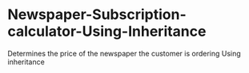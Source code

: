 # Newspaper-Subscription-calculator-Using-Inheritance 
Determines the price of the newspaper the customer is ordering Using inheritance
